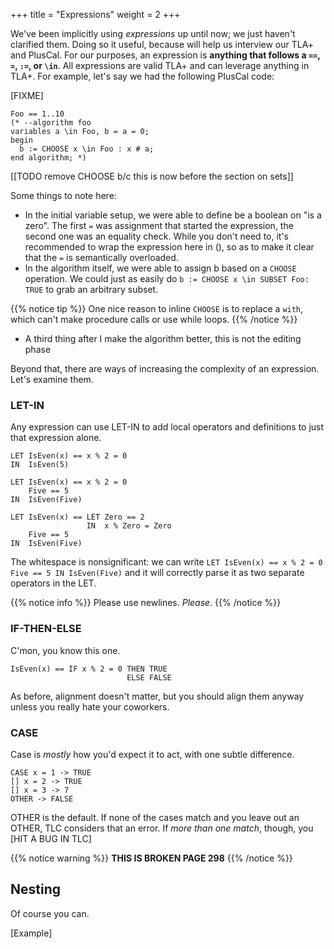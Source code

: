 +++
title = "Expressions"
weight = 2
+++

We've been implicitly using _expressions_ up until now; we just haven't clarified them. Doing so it useful, because will help us interview our TLA+ and PlusCal. For our purposes, an expression is __anything that follows a `==`, `=`, `:=`, or `\in`__. All expressions are valid TLA+ and can leverage anything in TLA+. For example, let's say we had the following PlusCal code:

[FIXME]
```
Foo == 1..10
(* --algorithm foo
variables a \in Foo, b = a = 0;
begin
  b := CHOOSE x \in Foo : x # a;
end algorithm; *)
```

[[TODO remove CHOOSE b/c this is now before the section on sets]]

Some things to note here:

* In the initial variable setup, we were able to define be a boolean on "is a zero". The first `=` was assignment that started the expression, the second one was an equality check. While you don't need to, it's recommended to wrap the expression here in (), so as to make it clear that the `=` is semantically overloaded.
* In the algorithm itself, we were able to assign b based on a `CHOOSE` operation. We could just as easily do `b := CHOOSE x \in SUBSET Foo: TRUE` to grab an arbitrary subset.

{{% notice tip %}}
One nice reason to inline `CHOOSE` is to replace a `with`, which can't make procedure calls or use while loops.
{{% /notice %}}

* A third thing after I make the algorithm better, this is not the editing phase

Beyond that, there are ways of increasing the complexity of an expression. Let's examine them.

### LET-IN

Any expression can use LET-IN to add local operators and definitions to just that expression alone.

```
LET IsEven(x) == x % 2 = 0
IN  IsEven(5)

LET IsEven(x) == x % 2 = 0
    Five == 5
IN  IsEven(Five)

LET IsEven(x) == LET Zero == 2
                 IN  x % Zero = Zero
    Five == 5
IN  IsEven(Five)
```

The whitespace is nonsignificant: we can write `LET IsEven(x) == x % 2 = 0 Five == 5 IN IsEven(Five)` and it will correctly parse it as two separate operators in the LET.

{{% notice info %}}
Please use newlines. _Please_.
{{% /notice %}}

### IF-THEN-ELSE

C'mon, you know this one.

```
IsEven(x) == IF x % 2 = 0 THEN TRUE
                          ELSE FALSE
```

As before, alignment doesn't matter, but you should align them anyway unless you really hate your coworkers.

### CASE 

Case is _mostly_ how you'd expect it to act, with one subtle difference.

```
CASE x = 1 -> TRUE
[] x = 2 -> TRUE
[] x = 3 -> 7
OTHER -> FALSE
```

OTHER is the default. If none of the cases match and you leave out an OTHER, TLC considers that an error. If _more than one match_, though, you [HIT A BUG IN TLC]

{{% notice warning %}}
**THIS IS BROKEN PAGE 298**
{{% /notice %}}

## Nesting

Of course you can.

[Example]
